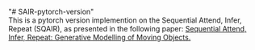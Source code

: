 "# SAIR-pytorch-version" 
\
This is a pytorch version implemention on the Sequential Attend, Infer, Repeat (SQAIR), as presented in the following paper: [Sequential Attend, Infer, Repeat: Generative Modelling of Moving Objects.](https://arxiv.org/abs/1806.01794)
